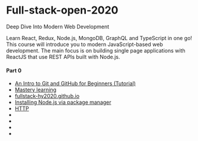 # Full-stack-open-2020
Deep Dive Into Modern Web Development

Learn React, Redux, Node.js, MongoDB, GraphQL and TypeScript in one go! This course will introduce you to modern JavaScript-based web development. The main focus is on building single page applications with ReactJS that use REST APIs built with Node.js.

#### Part 0
+ [An Intro to Git and GitHub for Beginners (Tutorial)](https://product.hubspot.com/blog/git-and-github-tutorial-for-beginners)
+ [Mastery learning](https://en.wikipedia.org/wiki/Mastery_learning)
+ [fullstack-hy2020.github.io](https://github.com/fullstack-hy2020/fullstack-hy2020.github.io)
+ [Installing Node.js via package manager](https://nodejs.org/en/download/package-manager/#debian-and-ubuntu-based-linux-distributions-enterprise-linux-fedora-and-snap-packages)
+ [HTTP](https://developer.mozilla.org/en-US/docs/Web/HTTP)
+ []()
+ []()
+ []()
+ []()
